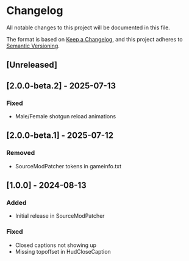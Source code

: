 # Changelog

All notable changes to this project will be documented in this file.

The format is based on [Keep a Changelog](https://keepachangelog.com/en/1.1.0/),
and this project adheres to [Semantic Versioning](https://semver.org/spec/v2.0.0.html).

## [Unreleased]

## [2.0.0-beta.2] - 2025-07-13

### Fixed

- Male/Female shotgun reload animations

## [2.0.0-beta.1] - 2025-07-12

### Removed

- SourceModPatcher tokens in gameinfo.txt

## [1.0.0] - 2024-08-13

### Added

- Initial release in SourceModPatcher

### Fixed

- Closed captions not showing up
- Missing topoffset in HudCloseCaption
